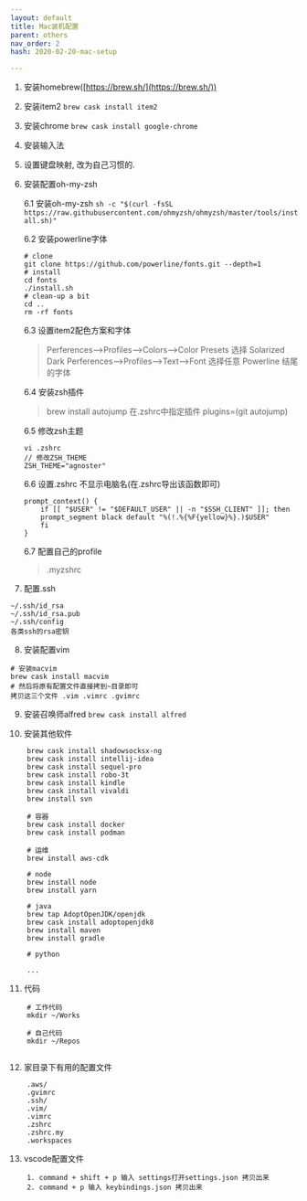 ```yaml
---
layout: default 
title: Mac装机配置
parent: others
nav_order: 2
hash: 2020-02-20-mac-setup

---
```


1. 安装homebrew([https://brew.sh/](https://brew.sh/))
2. 安装item2 `brew cask install item2`
3. 安装chrome `brew cask install google-chrome`
4. 安装输入法
5. 设置键盘映射, 改为自己习惯的.
6. 安装配置oh-my-zsh

	6.1 安装oh-my-zsh
	`sh -c "$(curl -fsSL https://raw.githubusercontent.com/ohmyzsh/ohmyzsh/master/tools/install.sh)"`

	6.2 安装powerline字体
	```
	# clone
	git clone https://github.com/powerline/fonts.git --depth=1
	# install
	cd fonts
	./install.sh
	# clean-up a bit
	cd ..
	rm -rf fonts
	```

	6.3 设置item2配色方案和字体
	> Perferences—->Profiles—->Colors—->Color Presets 选择 Solarized Dark
	> Perferences—->Profiles—->Text-->Font 选择任意 Powerline 结尾的字体

	6.4 安装zsh插件
    > brew install autojump
    > 在.zshrc中指定插件 plugins=(git autojump)
    
	6.5 修改zsh主题
	```
	vi .zshrc  
	// 修改ZSH_THEME  
	ZSH_THEME="agnoster"
	```
	
	6.6 设置.zshrc 不显示电脑名(在.zshrc导出该函数即可)
	```
	prompt_context() {  
		if [[ "$USER" != "$DEFAULT_USER" || -n "$SSH_CLIENT" ]]; then  
		prompt_segment black default "%(!.%{%F{yellow}%}.)$USER"  
		fi  
	}
    ```
    
	6.7 配置自己的profile
	 >  .myzshrc

7.  配置.ssh
```
~/.ssh/id_rsa 
~/.ssh/id_rsa.pub 
~/.ssh/config
各类ssh的rsa密钥
```

8. 安装配置vim
```
# 安装macvim
brew cask install macvim
# 然后将原有配置文件直接拷到~目录即可
拷贝这三个文件 .vim .vimrc .gvimrc
```

9.  安装召唤师alfred `brew cask install alfred`

10.  安装其他软件 
```
	brew cask install shadowsocksx-ng
	brew cask install intellij-idea
	brew cask install sequel-pro
	brew cask install robo-3t
	brew cask install kindle
	brew cask install vivaldi
	brew install svn
	
	# 容器
	brew cask install docker
	brew cask install podman
	
	# 运维
	brew install aws-cdk
	
	# node
	brew install node
	brew install yarn

	# java
	brew tap AdoptOpenJDK/openjdk
	brew cask install adoptopenjdk8
	brew install maven
	brew install gradle
	
	# python
	
	...
```  

11. 代码
```
    # 工作代码
    mkdir ~/Works
	
	# 自己代码
	mkdir ~/Repos
	
```

12. 家目录下有用的配置文件
```
    .aws/
    .gvimrc
    .ssh/
    .vim/
    .vimrc
    .zshrc
    .zshrc.my
    .workspaces
```

13. vscode配置文件
```
	1. command + shift + p 输入 settings打开settings.json 拷贝出来
	2. command + p 输入 keybindings.json 拷贝出来
```
<!--stackedit_data:
eyJoaXN0b3J5IjpbLTE1NjgyMjUyODcsLTEzNTY5MjM2NTIsLT
k1NjczODM4N119
-->